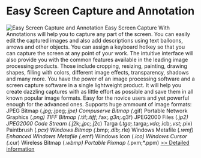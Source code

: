 # Easy Screen Capture and Annotation
![Easy Screen Capture and Annotation](https://mycommerce.akamaized.net/api/pimages/P300865247/BIG/300865247.GIF)
Easy Screen Capture With Annotations will help you to capture any part of the screen. You can easily edit the captured images and also add descriptions using text balloons, arrows and other objects. You can assign a keyboard hotkey so that you can capture the screen at any point of your work. The intuitive interface will also provide you with the common features available in the leading image processing products. Those include cropping, resizing, painting, drawing shapes, filling with colors, different image effects, transparency, shadows and many more. You have the power of an image processing software and a screen capture software in a single lightweight product. It will help you create dazzling captures with as little effort as possible and save them in all known popular image formats. Easy for the novice users and yet powerful enough for the advanced ones. Supports huge ammount of image formats: JPEG Bitmap (*.jpg;*.jpeg;*.jpe) Compuserve Bitmap (*.gif) Portable Network Graphics (*.png) TIFF Bitmap (*.tif;*.tiff;*.fax;*.g3n;*.g3f) JPEG2000 Files (*.jp2) JPEG2000 Code Stream (*.j2k;*.jpc;*.j2c) Targa (*.tga;*.targa;*.vda;*.icb;*.vst;*.pix) Paintbrush (*.pcx) Windows Bitmap (*.bmp;*.dib;*.rle) Windows Metafile (*.wmf) Enhanced Windows Metafile (*.emf) Windows Icon (*.ico) Windows Cursor (*.cur) Wireless Bitmap (*.wbmp) Portable Pixmap (*.pxm;*.ppm)
[>> Detailed information](https://secure.shareit.com/shareit/product.html?productid=300865247&affiliateid=200057808)